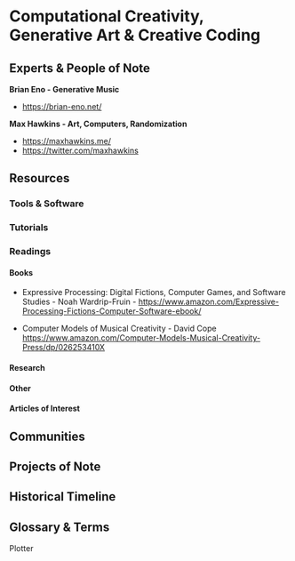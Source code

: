 # Computational Creativity, Generative Art & Creative Coding

## Experts & People of Note
**Brian Eno - Generative Music**
- https://brian-eno.net/


**Max Hawkins - Art, Computers, Randomization**
- https://maxhawkins.me/
- https://twitter.com/maxhawkins

## Resources

### Tools & Software

### Tutorials

### Readings

#### Books

- Expressive Processing: Digital Fictions, Computer Games, and Software Studies - Noah Wardrip-Fruin - https://www.amazon.com/Expressive-Processing-Fictions-Computer-Software-ebook/


- Computer Models of Musical Creativity - David Cope https://www.amazon.com/Computer-Models-Musical-Creativity-Press/dp/026253410X 
#### Research

#### Other

#### Articles of Interest

## Communities

## Projects of Note

## Historical Timeline

## Glossary & Terms

Plotter